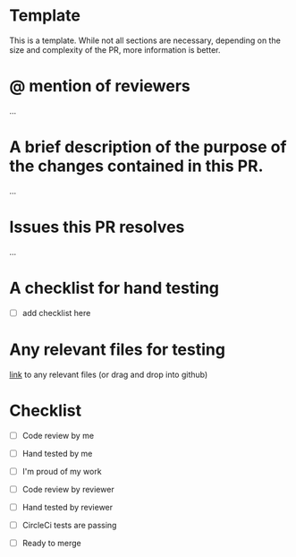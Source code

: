 # Template
This is a template. While not all sections are necessary, depending on the size and complexity of the PR,
more information is better. 

# @ mention of reviewers
...


# A brief description of the purpose of the changes contained in this PR.
...


# Issues this PR resolves
...



# A checklist for hand testing
- [ ] add checklist here


# Any relevant files for testing
[link]('#') to any relevant files (or drag and drop into github)


# Checklist
- [ ] Code review by me 
- [ ] Hand tested by me 
- [ ] I'm proud of my work
- [ ] Code review by reviewer
- [ ] Hand tested by reviewer
- [ ] CircleCi tests are passing
- [ ] Ready to merge

